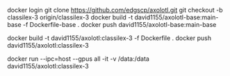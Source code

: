 docker login
git clone https://github.com/edgscp/axolotl.git
git checkout -b classilex-3 origin/classilex-3
docker build -t david1155/axolotl-base:main-base -f Dockerfile-base .
docker push david1155/axolotl-base:main-base

docker build -t david1155/axolotl:classilex-3 -f Dockerfile .
docker push david1155/axolotl:classilex-3

docker run --ipc=host --gpus all -it -v /data:/data david1155/axolotl:classilex-3
